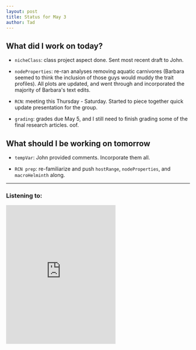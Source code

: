 ```yaml
---
layout: post
title: Status for May 3
author: Tad
---
```


## What did I work on today?

* `nicheClass`: class project aspect done. Sent most recent draft to John.

* `nodeProperties`: re-ran analyses removing aquatic carnivores (Barbara seemed to think the inclusion of those guys would muddy the trait profiles). All plots are updated, and went through and incorporated the majority of Barbara's text edits.

* `RCN`: meeting this Thursday - Saturday. Started to piece together quick update presentation for the group.

* `grading`: grades due May 5, and I still need to finish grading some of the final research articles. oof.



## What should I be working on tomorrow

* `tempVar`: John provided comments. Incorporate them all.

* `RCN prep`: re-familiarize and push `hostRange`, `nodeProperties`, and `macroHelminth` along.



---

### Listening to:
<iframe src="https://embed.spotify.com/?uri=spotify%3Atrack%3A0ZuvYLoD1mZkUOAxKMO9w3" width="300" height="380" frameborder="0" allowtransparency="true"></iframe>
 <i class='fa fa-code' style='color:pink'></i>
